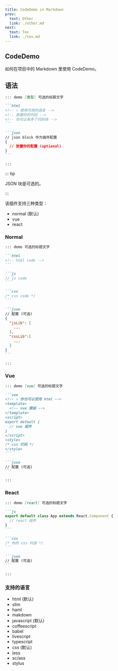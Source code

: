 ```yaml
---
title: CodeDemo in Markdown
prev:
  text: Other
  link: ./other.md
next:
  text: Tex
  link: ./tex.md
---
```


## CodeDemo

如何在项目中的 Markdown 里使用 CodeDemo。

## 语法

````md
::: demo [类型] 可选的标题文字

```html
<!-- ↑ 使用可用的语言 -->
<!-- 放置你的代码 -->
<!-- 你可以有多个代码块 -->
```

```json
// json block 作为插件配置
{
  // 放置你的配置 (optional)
}
```

:::
````

::: tip

JSON 块是可选的。

:::

该插件支持三种类型：

- normal (默认)
- vue
- react

### Normal

````md
::: demo 可选的标题文字

```html
<!-- html code -->
```

```js
// js code
```

```css
/* css code */
```

```json
// 配置 (可选)
{
  "jsLib": [
    ...
  ],
  "cssLib":[
    ...
  ]
}
```

:::
````

### Vue

````md
::: demo [vue] 可选的标题文字

```vue
<!-- ↑ 你也可以使用 html -->
<template>
  <!-- vue 模板 -->
</template>
<script>
export default {
  // vue 组件
}
</script>
<style>
/* css 代码 */
</style>
```

```json
// 配置 (可选)
```

:::
````

### React

````md
::: demo [react] 可选的标题文字

```js
export default class App extends React.Component {
  // react 组件
}
```

```css
/* 你的 css 内容 */
```

```json
// 配置 (可选)
```

:::
````

### 支持的语言

- html (默认)
- slim
- haml
- makdown
- javascript (默认)
- coffeescript
- babel
- livescript
- typescript
- css (默认)
- less
- sc/ass
- stylus

